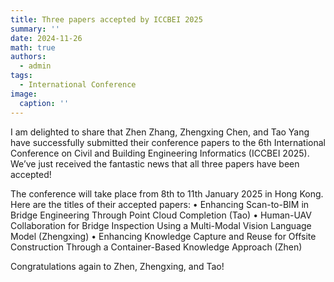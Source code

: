 ```yaml
---
title: Three papers accepted by ICCBEI 2025
summary: ''
date: 2024-11-26
math: true
authors:
  - admin
tags:
  - International Conference
image:
  caption: ''
---
```

I am delighted to share that Zhen Zhang, Zhengxing Chen, and Tao Yang have successfully submitted their conference papers to the 6th International Conference on Civil and Building Engineering Informatics (ICCBEI 2025). We’ve just received the fantastic news that all three papers have been accepted! 
 
The conference will take place from 8th to 11th January 2025 in Hong Kong. Here are the titles of their accepted papers:
•	Enhancing Scan-to-BIM in Bridge Engineering Through Point Cloud Completion (Tao)
•	Human-UAV Collaboration for Bridge Inspection Using a Multi-Modal Vision Language Model (Zhengxing)
•	Enhancing Knowledge Capture and Reuse for Offsite Construction Through a Container-Based Knowledge Approach (Zhen)
 
Congratulations again to Zhen, Zhengxing, and Tao!



